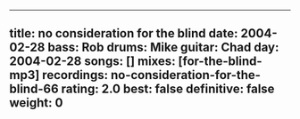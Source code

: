 
---
title: no consideration for the blind
date: 2004-02-28
bass:	Rob
drums:	Mike
guitar:	Chad
day: 2004-02-28
songs: []
mixes: [for-the-blind-mp3]
recordings: no-consideration-for-the-blind-66
rating: 2.0
best: false
definitive: false
weight: 0
---
